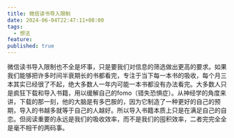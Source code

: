 ```yaml
---
title: 微信读书导入限制
date: 2024-06-04T22:47:11+08:00
tags:
  - 想法
feature: 
published: true
---
```


微信读书导入限制也不全是坏事，只是要我们对信息的筛选做出更高的要求。如果我们能够把许多时间半衰期长的书都看完，专注于当下每一本书的吸收，每个月三本其实已经很了不起，绝大多数人一年内可能一本书都没有办法看完。大多数人只是疯狂下载和导入书籍，用以缓解自己的fomo（错失恐惧症）。从神经学的角度来讲，下载的那一刻，他的大脑是有多巴胺的，因为它制造了一种更好的自己的预期，导入的书越多就等于自己的人越好。所以导入书籍本质上只是在满足自己的自恋。但阅读重要的永远是我们的吸收效率，而不是我们的囤积效率，二者完完全全是毫不相干的两码事。
